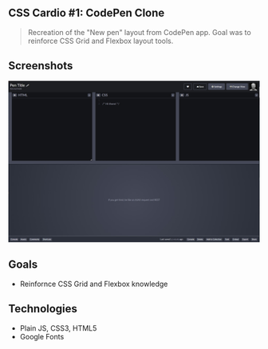 ## CSS Cardio #1: CodePen Clone
> Recreation of the "New pen" layout from CodePen app. Goal was to reinforce CSS Grid and Flexbox layout tools.

## Screenshots
![CodePen Clone screenshot](codepen_clone.jpg)

## Goals
- Reinfornce CSS Grid and Flexbox knowledge

## Technologies
- Plain JS, CSS3, HTML5
- Google Fonts
